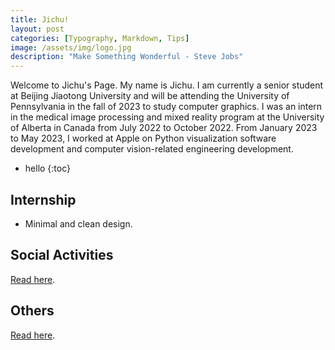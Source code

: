 ```yaml
---
title: Jichu!
layout: post
categories: [Typography, Markdown, Tips]
image: /assets/img/logo.jpg
description: "Make Something Wonderful - Steve Jobs"
---
```


Welcome to Jichu's Page. 
My name is Jichu. I am currently a senior student at Beijing Jiaotong University and will be attending the University of Pennsylvania in the fall of 2023 to study computer graphics. I was an intern in the medical image processing and mixed reality program at the University of Alberta in Canada from July 2022 to October 2022. From January 2023 to May 2023, I worked at Apple on Python visualization software development and computer vision-related engineering development.

* hello
{:toc}

## Internship 
- Minimal and clean design.

## Social Activities
[Read here](https://github.com/PandaSekh/Jekyll-YAMT#installation).

## Others
[Read here](https://github.com/PandaSekh/Jekyll-YAMT#customize).
